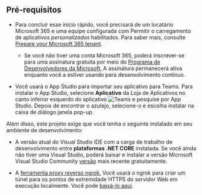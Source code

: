## <a name="prerequisites"></a>Pré-requisitos

- Para concluir esse início rápido, você precisará de um locatário Microsoft 365 e uma equipe configurada com Permitir o carregamento de aplicativos *personalizados* habilitados. Para saber mais, consulte [Prepare your Microsoft 365 tenant](~/concepts/build-and-test/prepare-your-o365-tenant.md).
  - Se você não tiver uma conta Microsoft 365, poderá inscrever-se para uma assinatura gratuita por meio do [Programa de Desenvolvedores da Microsoft.](https://developer.microsoft.com/en-us/microsoft-365/dev-program) A assinatura permanecerá ativa enquanto você a estiver usando para desenvolvimento contínuo.

- Você usará o App Studio para importar seu aplicativo para Teams. Para instalar o App Studio, selecione **Aplicativo** da Loja de Aplicativos no canto inferior esquerdo do aplicativo ![ Teams e ](~/assets/images/tab-images/storeApp.png) pesquise por App Studio. Depois de encontrar o azulejo, selecione-o e escolha instalar na caixa de diálogo janela pop-up.

Além disso, este projeto exige que você tenha o seguinte instalado em seu ambiente de desenvolvimento:

- A versão atual do Visual Studio IDE com a carga de trabalho de desenvolvimento entre **plataformas .NET CORE** instalada. Se você ainda não tiver uma Visual Studio, poderá baixar e instalar a versão Microsoft Visual Studio Community [versão](https://visualstudio.microsoft.com/downloads) mais recente gratuitamente.

- A [ferramenta proxy reverso ngrok.](https://ngrok.com) Você usará o ngrok para criar um túnel para os pontos de extremidade HTTPS do servidor Web em execução localmente. Você pode [baixá-lo aqui](https://ngrok.com/download).
